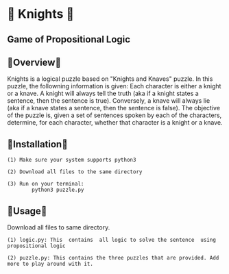 # 🔴 Knights 🔴

## Game of Propositional Logic

🔹Overview🔹
---------------------------------------------------------------------------------
Knights is a logical puzzle based on "Knights and Knaves" puzzle. In this puzzle, the 
followning information is given: Each character is either a knight or a knave. A 
knight will always tell the truth  (aka if a knight states a sentence, then the 
sentence is true). Conversely, a knave will always lie (aka if a knave states a sentence, 
then the sentence is false). The objective of the puzzle is, given a set of sentences 
spoken by each of the characters, determine, for each character, whether that character 
is a knight or a knave.

🔹Installation🔹
---------------------------------------------------------------------------------
    (1) Make sure your system supports python3

    (2) Download all files to the same directory

    (3) Run on your terminal:
            python3 puzzle.py
    

🔹Usage🔹
---------------------------------------------------------------------------------
Download all files to same directory.

    (1) logic.py: This  contains  all logic to solve the sentence  using propositional logic

    (2) puzzle.py: This contains the three puzzles that are provided. Add more to play around with it.